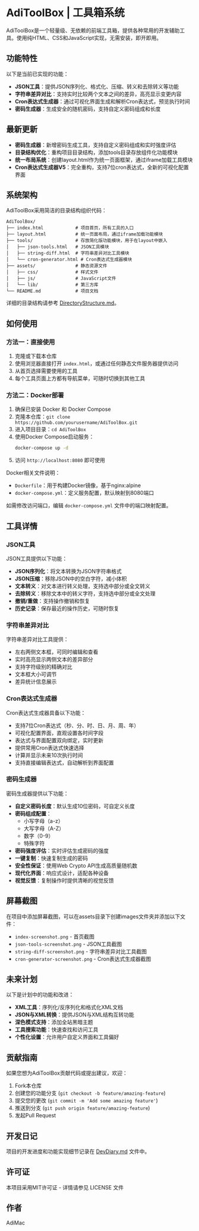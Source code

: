 # AdiToolBox | 工具箱系统

AdiToolBox是一个轻量级、无依赖的前端工具箱，提供各种常用的开发辅助工具。使用纯HTML、CSS和JavaScript实现，无需安装，即开即用。

## 功能特性

以下是当前已实现的功能：

- **JSON工具**：提供JSON序列化、格式化、压缩、转义和去除转义等功能
- **字符串差异对比**：支持实时比较两个文本之间的差异，高亮显示变更内容
- **Cron表达式生成器**：通过可视化界面生成和解析Cron表达式，预览执行时间
- **密码生成器**：生成安全的随机密码，支持自定义密码组成和长度

## 最新更新

- **密码生成器**：新增密码生成工具，支持自定义密码组成和实时强度评估
- **目录结构优化**：重构项目目录结构，添加tools目录存放组件化功能模块
- **统一布局系统**：创建layout.html作为统一页面框架，通过iframe加载工具模块
- **Cron表达式生成器V5**：完全重构，支持7位cron表达式，全新的可视化配置界面

## 系统架构

AdiToolBox采用简洁的目录结构组织代码：

```
AdiToolBox/
├── index.html            # 项目首页，所有工具的入口
├── layout.html           # 统一页面布局，通过iframe加载功能模块
├── tools/                # 存放简化版功能模块，用于在layout中嵌入
│   ├── json-tools.html   # JSON工具模块
│   ├── string-diff.html  # 字符串差异对比工具模块
│   └── cron-generator.html # Cron表达式生成器模块
├── assets/               # 静态资源文件
│   ├── css/              # 样式文件
│   ├── js/               # JavaScript文件
│   └── lib/              # 第三方库
└── README.md             # 项目文档
```

详细的目录结构请参考 [DirectoryStructure.md](DirectoryStructure.md)。

## 如何使用

### 方法一：直接使用

1. 克隆或下载本仓库
2. 使用浏览器直接打开 `index.html`，或通过任何静态文件服务器提供访问
3. 从首页选择需要使用的工具
4. 每个工具页面上方都有导航菜单，可随时切换到其他工具

### 方法二：Docker部署

1. 确保已安装 Docker 和 Docker Compose
2. 克隆本仓库：`git clone https://github.com/yourusername/AdiToolBox.git`
3. 进入项目目录：`cd AdiToolBox`
4. 使用Docker Compose启动服务：
   ```bash
   docker-compose up -d
   ```
5. 访问 `http://localhost:8080` 即可使用

Docker相关文件说明：
- `Dockerfile`：用于构建Docker镜像，基于nginx:alpine
- `docker-compose.yml`：定义服务配置，默认映射到8080端口

如需修改访问端口，编辑 `docker-compose.yml` 文件中的端口映射配置。

## 工具详情

### JSON工具

JSON工具提供以下功能：

- **JSON序列化**：将文本转换为JSON字符串格式
- **JSON压缩**：移除JSON中的空白字符，减小体积
- **文本转义**：对文本进行转义处理，支持选中部分或全文转义
- **去除转义**：移除文本中的转义字符，支持选中部分或全文处理
- **撤销/重做**：支持操作撤销和恢复
- **历史记录**：保存最近的操作历史，可随时恢复

### 字符串差异对比

字符串差异对比工具提供：

- 左右两侧文本框，可同时编辑和查看
- 实时高亮显示两侧文本的差异部分
- 支持字符级别的精确对比
- 文本框大小可调节
- 差异统计信息展示

### Cron表达式生成器

Cron表达式生成器具备以下功能：

- 支持7位Cron表达式（秒、分、时、日、月、周、年）
- 可视化配置界面，直观设置各时间字段
- 表达式与界面配置双向绑定，实时更新
- 提供常用Cron表达式快速选择
- 计算并显示未来10次执行时间
- 支持直接编辑表达式，自动解析到界面配置

### 密码生成器

密码生成器提供以下功能：

- **自定义密码长度**：默认生成10位密码，可自定义长度
- **密码组成配置**：
  - 小写字母（a-z）
  - 大写字母（A-Z）
  - 数字（0-9）
  - 特殊字符
- **密码强度评估**：实时评估生成密码的强度
- **一键复制**：快速复制生成的密码
- **安全性保证**：使用Web Crypto API生成高质量随机数
- **现代化界面**：响应式设计，适配各种设备
- **视觉反馈**：复制操作时提供清晰的视觉反馈

## 屏幕截图

在项目中添加屏幕截图，可以在assets目录下创建images文件夹并添加以下文件：
- `index-screenshot.png` - 首页截图
- `json-tools-screenshot.png` - JSON工具截图
- `string-diff-screenshot.png` - 字符串差异对比工具截图
- `cron-generator-screenshot.png` - Cron表达式生成器截图

## 未来计划

以下是计划中的功能和改进：

- **XML工具**：序列化/反序列化和格式化XML文档
- **JSON与XML转换**：提供JSON与XML结构互转功能
- **深色模式支持**：添加全站黑暗主题
- **工具搜索功能**：快速查找和访问工具
- **个性化设置**：允许用户自定义界面和工具偏好

## 贡献指南

如果您想为AdiToolBox贡献代码或提出建议，欢迎：

1. Fork本仓库
2. 创建您的功能分支 (`git checkout -b feature/amazing-feature`)
3. 提交您的更改 (`git commit -m 'Add some amazing feature'`)
4. 推送到分支 (`git push origin feature/amazing-feature`)
5. 发起Pull Request

## 开发日记

项目的开发进度和功能实现细节记录在 [DevDiary.md](DevDiary.md) 文件中。

## 许可证

本项目采用MIT许可证 - 详情请参见 LICENSE 文件

## 作者

AdiMac 